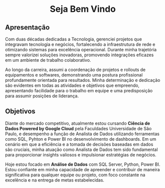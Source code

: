 <h1 align="center"> Seja Bem Vindo </h1>

## Apresentação

  Com duas décadas dedicadas a Tecnologia, gerenciei projetos que integravam tecnologia e negócios, fortalecendo a infraestrutura de rede e otimizando sistemas para excelência operacional. Durante minha trajetória sempre valorizei soluções inovadoras, promovendo integrações eficazes em um ambiente de trabalho colaborativo.

  Ao longo da carreira, assumi a coordenação de projetos e rollouts de equipamentos e softwares, demonstrando uma postura profissional profundamente orientada para resultados. Minha determinação e dedicação são evidentes em todas as atividades e objetivos que empreendo, apresentando facilidade para o trabalho em equipe e uma predisposição para assumir posições de liderança.

## Objetivos

  Diante do mercado competitivo, atualmente estou cursando <strong>Ciência de Dados Powered by Google Cloud</strong> pela Faculdades Universidade de São Paulo, e desempenho a função de Analista de Dados utilizando ferramentas como SQL, Pyhton e Power BI no desenvolvimento de dashboards. Em um cenário em que a eficiência e a tomada de decisões baseadas em dados são cruciais, minha atuação como Analista de Dados tem sido fundamental para proporcionar insights valiosos e impulsionar estratégias de negócios.

  Hoje estou focado em <strong>Análise de Dados</strong> com SQL Server, Python, Power BI.  Estou confiante em minha capacidade de apreender e contribuir de maneira significativa para qualquer equipe ou projeto, com foco constante na excelência e na entrega de metas estabelecidas.

<!--<h2 align="center"> Databases </h2>
<p align="center">
  <a href="https://skillicons.dev">
    <img src="https://skillicons.dev/icons?i=git,kubernetes,docker,vim" />
  </a>
</p>

## Databases

![MicrosoftSQLServer](https://img.shields.io/badge/Microsoft%20SQL%20Server-CC2927?style=for-the-badge&logo=microsoft%20sql%20server&logoColor=white)
![MySQL](https://img.shields.io/badge/mysql-%2300f.svg?style=for-the-badge&logo=mysql&logoColor=white)
![Postgres](https://img.shields.io/badge/postgres-%23316192.svg?style=for-the-badge&logo=postgresql&logoColor=white)


<h2 align="center"> Outros </h2>
<p align="center">
  <a href="https://skillicons.dev">
    <img src="https://skillicons.dev/icons?i=git,kubernetes,docker,vim" />
  </a>
</p>


## Linguagem
![Python](https://img.shields.io/badge/python-3670A0?style=for-the-badge&logo=python&logoColor=ffdd54)




<!--
**amjota/amjota** is a ✨ _special_ ✨ repository because its `README.md` (this file) appears on your GitHub profile.

Here are some ideas to get you started:

- 🔭 I’m currently working on ...
- 🌱 I’m currently learning ...
- 👯 I’m looking to collaborate on ...
- 🤔 I’m looking for help with ...
- 💬 Ask me about ...
- 📫 How to reach me: ...
- 😄 Pronouns: ...
- ⚡ Fun fact: ...
-->




<!--## Repositórios importantes
[![Readme Card](https://github-readme-stats.vercel.app/api/pin/?username=amjota&repo=amjota/SQLQuery&theme=radical)](https://github.com/anuraghazra/github-readme-stats)

![Anurag's GitHub stats](https://github-readme-stats.vercel.app/api?username=amjota&show_icons=true&theme=radical) ![Top Langs](https://github-readme-stats.vercel.app/api/top-langs/?username=amjota&layout=compact&theme=radical)-->


